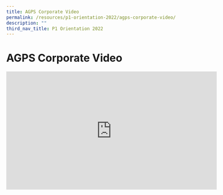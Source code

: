 ```yaml
---
title: AGPS Corporate Video
permalink: /resources/p1-orientation-2022/agps-corporate-video/
description: ""
third_nav_title: P1 Orientation 2022
---
```

AGPS Corporate Video
====================

<html>
<body>
<iframe width="560" height="315" src="https://www.youtube.com/embed/83LRbqy81VQ" title="YouTube video player" frameborder="0" allow="accelerometer; autoplay; clipboard-write; encrypted-media; gyroscope; picture-in-picture" allowfullscreen></iframe>
</html>